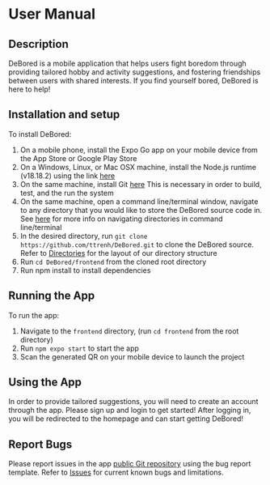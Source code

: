 # User Manual 

## Description

DeBored is a mobile application that helps users fight boredom through providing tailored hobby and activity suggestions, and fostering friendships between users with shared interests. If you find yourself bored, DeBored is here to help!

## Installation and setup

To install DeBored: 
1. On a mobile phone, install the Expo Go app on your mobile device from the App Store or Google Play Store
2. On a Windows, Linux, or Mac OSX machine, install the Node.js runtime (v18.18.2) using the link [here](https://nodejs.org/en/download)
3. On the same machine, install Git [here](https://git-scm.com/book/en/v2/Getting-Started-Installing-Git) This is necessary in order to build, test, and the run the system
4. On the same machine, open a command line/terminal window, navigate to any directory that you would like to store the DeBored source code in. See [here](https://gomakethings.com/navigating-the-file-system-with-terminal/#:~:text=In%20Terminal%2C%20the%20tilde%20symbol,shortcut%20to%20the%20home%20directory.&text=You%20can%20also%20jump%20to,typing%20cd%20without%20any%20path.&text=To%20move%20up%20to%20the,of%20the%20current%20directory%20cd%20..) for more info on navigating directories in command line/terminal
5. In the desired directory, run ```git clone https://github.com/ttrenh/DeBored.git``` to clone the DeBored source. Refer to [Directories](https://github.com/ttrenh/DeBored#directories) for the layout of our directory structure
6. Run ```cd DeBored/frontend``` from the cloned root directory
7. Run npm install to install dependencies
## Running the App

To run the app: 
1. Navigate to the `frontend` directory, (run `cd frontend` from the root directory)
2. Run `npm expo start` to start the app
3. Scan the generated QR on your mobile device to launch the project

## Using the App

In order to provide tailored suggestions, you will need to create an account through the app. Please sign up and login to get started! After logging in, you will be redirected to the homepage and can start getting DeBored!

## Report Bugs 

Please report issues in the app [public Git repository](https://github.com/ttrenh/DeBored/) using the bug report template. Refer to [Issues](https://github.com/ttrenh/DeBored/issues) for current known bugs and limitations.
